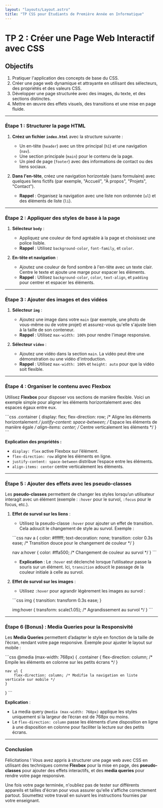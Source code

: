 ```yaml
---
layout: "layouts/Layout.astro"
title: "TP CSS pour Étudiants de Première Année en Informatique"
---
```


# TP 2 : Créer une Page Web Interactif avec CSS

## Objectifs

1. Pratiquer l'application des concepts de base du CSS.
2. Créer une page web dynamique et attrayante en utilisant des sélecteurs, des propriétés et des valeurs CSS.
3. Développer une page structurée avec des images, du texte, et des sections distinctes.
4. Mettre en œuvre des effets visuels, des transitions et une mise en page fluide.

---

### Étape 1 : Structurer la page HTML

1. **Créez un fichier `index.html`** avec la structure suivante :
   - Un en-tête (`header`) avec un titre principal (`h1`) et une navigation (`nav`).
   - Une section principale (`main`) pour le contenu de la page.
   - Un pied de page (`footer`) avec des informations de contact ou des liens sociaux.

2. **Dans l'en-tête**, créez une navigation horizontale (sans formulaire) avec quelques liens fictifs (par exemple, "Accueil", "À propos", "Projets", "Contact").
   - **Rappel** : Organisez la navigation avec une liste non ordonnée (`ul`) et des éléments de liste (`li`).

---

### Étape 2 : Appliquer des styles de base à la page

1. **Sélecteur `body`** :
   - Appliquez une couleur de fond agréable à la page et choisissez une police lisible.
   - **Rappel** : Utilisez `background-color`, `font-family`, et `color`.

2. **En-tête et navigation** :
   - Ajoutez une couleur de fond sombre à l'en-tête avec un texte clair. Centre le texte et ajoute une marge pour espacer les éléments.
   - **Rappel** : Utilisez `background-color`, `color`, `text-align`, et `padding` pour centrer et espacer les éléments.

---

### Étape 3 : Ajouter des images et des vidéos

1. **Sélecteur `img`** :
   - Ajoutez une image dans votre `main` (par exemple, une photo de vous-même ou de votre projet) et assurez-vous qu'elle s'ajuste bien à la taille de son conteneur.
   - **Rappel** : Utilisez `max-width: 100%` pour rendre l'image responsive.

2. **Sélecteur `video`** :
   - Ajoutez une vidéo dans la section `main`. La vidéo peut être une démonstration ou une vidéo d'introduction.
   - **Rappel** : Utilisez `max-width: 100%` et `height: auto` pour que la vidéo soit flexible.

---

### Étape 4 : Organiser le contenu avec Flexbox

Utilisez **Flexbox** pour disposer vos sections de manière flexible. Voici un exemple simple pour aligner les éléments horizontalement avec des espaces égaux entre eux.

\```css
.container {
    display: flex;
    flex-direction: row; /* Aligne les éléments horizontalement */
    justify-content: space-between; /* Espace les éléments de manière égale */
    align-items: center; /* Centre verticalement les éléments */
}
\```

**Explication des propriétés :**
- `display: flex` active Flexbox sur l’élément.
- `flex-direction: row` aligne les éléments en ligne.
- `justify-content: space-between` distribue l’espace entre les éléments.
- `align-items: center` centre verticalement les éléments.

---

### Étape 5 : Ajouter des effets avec les pseudo-classes

Les **pseudo-classes** permettent de changer les styles lorsqu’un utilisateur interagit avec un élément (exemple : `:hover` pour le survol, `:focus` pour le focus, etc.).

1. **Effet de survol sur les liens** :
   - Utilisez la pseudo-classe `:hover` pour ajouter un effet de transition. Cela adoucit le changement de style au survol. Exemple :

   \```css
   nav a {
       color: #ffffff;
       text-decoration: none;
       transition: color 0.3s ease; /* Transition douce pour le changement de couleur */
   }

   nav a:hover {
       color: #ffa500; /* Changement de couleur au survol */
   }
   \```

   - **Explication** : Le `:hover` est déclenché lorsque l’utilisateur passe la souris sur un élément. Ici, `transition` adoucit le passage de la couleur initiale à celle au survol.

2. **Effet de survol sur les images** :
   - Utilisez `:hover` pour agrandir légèrement les images au survol :

   \```css
   img {
       transition: transform 0.3s ease;
   }

   img:hover {
       transform: scale(1.05); /* Agrandissement au survol */
   }
   \```

---

### Étape 6 (Bonus) : Media Queries pour la Responsivité

Les **Media Queries** permettent d’adapter le style en fonction de la taille de l’écran, rendant votre page responsive. Exemple pour ajuster le layout sur mobile :

\```css
@media (max-width: 768px) {
    .container {
        flex-direction: column; /* Empile les éléments en colonne sur les petits écrans */
    }

    nav ul {
        flex-direction: column; /* Modifie la navigation en liste verticale sur mobile */
    }
}
\```

**Explication** :
- La media query `@media (max-width: 768px)` applique les styles uniquement si la largeur de l’écran est de 768px ou moins.
- Le `flex-direction: column` passe les éléments d’une disposition en ligne à une disposition en colonne pour faciliter la lecture sur des petits écrans.

---

### Conclusion

Félicitations ! Vous avez appris à structurer une page web avec CSS en utilisant des techniques comme **Flexbox** pour la mise en page, des **pseudo-classes** pour ajouter des effets interactifs, et des **media queries** pour rendre votre page responsive.

Une fois votre page terminée, n'oubliez pas de tester sur différents appareils et tailles d'écran pour vous assurer qu'elle s'affiche correctement partout. Soumettez votre travail en suivant les instructions fournies par votre enseignant.
